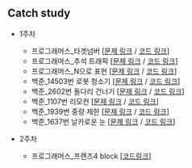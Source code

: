 ## Catch study

- 1주차
  - 프로그래머스_타겟넘버 [[문제 링크](https://programmers.co.kr/learn/courses/30/lessons/43165) / [코드 링크](https://github.com/catch4/Song/blob/master/week1/Target_number.cpp)]
  - 프로그래머스_추석 트래픽 [[문제 링크](https://programmers.co.kr/learn/courses/30/lessons/17676) / [코드 링크](https://github.com/catch4/Song/blob/master/week1/Traffic.cpp)]
  - 프로그래머스_N으로 표현 [[문제 링크](https://programmers.co.kr/learn/courses/30/lessons/42895) / [코드 링크](https://github.com/catch4/Song/blob/master/week1/Represent_N.cpp)]
  - 백준_14503번 로봇 청소기 [[문제 링크](https://www.acmicpc.net/problem/14503) / [코드 링크](https://github.com/catch4/Song/blob/master/week1/14503_robot.cpp)]
  - 백준_2602번 돌다리 건너기 [[문제 링크](https://www.acmicpc.net/problem/2602) / [코드 링크](https://github.com/catch4/Song/blob/master/week1/2602_stone_bridge.cpp)]
  - 백준_1107번 리모컨 [[문제 링크](https://www.acmicpc.net/problem/1107) / [코드 링크](https://github.com/catch4/Song/blob/master/week1/1107_remote_control.cpp)]
  - 백준_1939번 중량 제한 [[문제 링크](https://www.acmicpc.net/problem/1939) / [코드 링크](https://github.com/catch4/Song/blob/master/week1/1939_weight_limit.cpp)]
  - 백준_1637번 날카로운 눈 [[문제 링크](https://www.acmicpc.net/problem/1637) / [코드 링크](https://github.com/catch4/Song/blob/master/week1/1637_sharp_eye.cpp)]



- 2주차
  - 프로그래머스_프렌즈4 block [[코드링크](ttps://github.com/catch4/Song/blob/master/week2/friends_4block.cpp)]